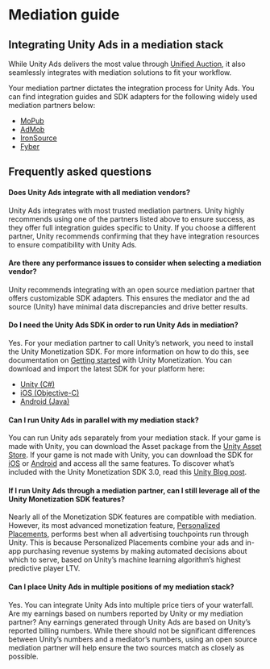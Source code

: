 # Mediation guide
## Integrating Unity Ads in a mediation stack
While Unity Ads delivers the most value through [Unified Auction](https://unity.com/solutions/unity-ads), it also seamlessly integrates with mediation solutions to fit your workflow.

Your mediation partner dictates the integration process for Unity Ads. You can find integration guides and SDK adapters for the following widely used mediation partners below:

* [MoPub](https://developers.mopub.com/docs/mediation/networks/unityads/)
* [AdMob](https://developers.google.com/admob/unity/mediation/unity)
* [IronSource](https://developers.ironsrc.com/ironsource-mobile/unity/unityads-mediation-guide/#step-1)
* [Fyber](https://dev-unity.fyber.com/docs)

## Frequently asked questions
#### Does Unity Ads integrate with all mediation vendors?
Unity Ads integrates with most trusted mediation partners. Unity highly recommends using one of the partners listed above to ensure success, as they offer full integration guides specific to Unity. If you choose a different partner, Unity recommends confirming that they have integration resources to ensure compatibility with Unity Ads. 

#### Are there any performance issues to consider when selecting a mediation vendor?
Unity recommends integrating with an open source mediation partner that offers customizable SDK adapters. This ensures the mediator and the ad source (Unity) have minimal data discrepancies and drive better results. 

#### Do I need the Unity Ads SDK in order to run Unity Ads in mediation?
Yes. For your mediation partner to call Unity’s network, you need to install the Unity Monetization SDK. For more information on how to do this, see documentation on [Getting started](MonetizationGettingStarted.md) with Unity Monetization. You can download and import the latest SDK for your platform here:

* [Unity (C#)](https://assetstore.unity.com/packages/add-ons/services/unity-ads-66123)
* [iOS (Objective-C)](https://github.com/Unity-Technologies/unity-ads-ios)
* [Android (Java)](https://github.com/Unity-Technologies/unity-ads-android/releases)

#### Can I run Unity Ads in parallel with my mediation stack?
You can run Unity ads separately from your mediation stack. If your game is made with Unity, you can download the Asset package from the [Unity Asset Store](https://assetstore.unity.com/packages/add-ons/services/unity-monetization-3-0-66123). If your game is not made with Unity, you can download the SDK for [iOS](https://github.com/Unity-Technologies/unity-ads-ios) or [Android](https://github.com/Unity-Technologies/unity-ads-android/releases) and access all the same features. To discover what’s included with the Unity Monetization SDK 3.0, read this [Unity Blog post](https://blogs.unity3d.com/2018/10/19/revolutionizing-how-game-developers-monetize-with-unity-monetization-sdk-3-0/). 

#### If I run Unity Ads through a mediation partner, can I still leverage all of the Unity Monetization SDK features?
Nearly all of the Monetization SDK features are compatible with mediation. However, its most advanced monetization feature, [Personalized Placements](https://unity.com/solutions/mobile-business/monetize-your-game/personalized-placements), performs best when all advertising touchpoints run through Unity. This is because Personalized Placements combine your ads and in-app purchasing revenue systems by making automated decisions about which to serve, based on Unity’s machine learning algorithm’s highest predictive player LTV.    

#### Can I place Unity Ads in multiple positions of my mediation stack?
Yes. You can integrate Unity Ads into multiple price tiers of your waterfall.
Are my earnings based on numbers reported by Unity or my mediation partner?
Any earnings generated through Unity Ads are based on Unity’s reported billing numbers. While there should not be significant differences between Unity’s numbers and a mediator’s numbers, using an open source mediation partner will help ensure the two sources match as closely as possible.
